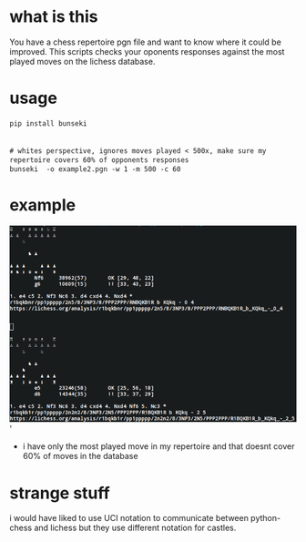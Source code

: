 

# what is this

You have a chess repertoire pgn file and want to know where it could be improved.
This scripts checks your oponents responses against the most played moves
on the lichess database.


# usage 
```
pip install bunseki


# whites perspective, ignores moves played < 500x, make sure my repertoire covers 60% of opponents responses
bunseki  -o example2.pgn -w 1 -m 500 -c 60  
```

# example


![''](https://raw.githubusercontent.com/smautner/chess_bunseki/master/output.png)'

* i have only the most played move in my repertoire and that doesnt cover 60% of moves in the database



# strange stuff 

i would have liked to use UCI notation to communicate between python-chess and lichess
but they use different notation for castles.
